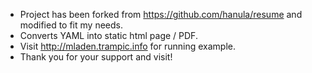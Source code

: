 * Project has been forked from https://github.com/hanula/resume and modified to fit my needs.
* Converts YAML into static html page / PDF.
* Visit http://mladen.trampic.info for running example.
* Thank you for your support and visit!
